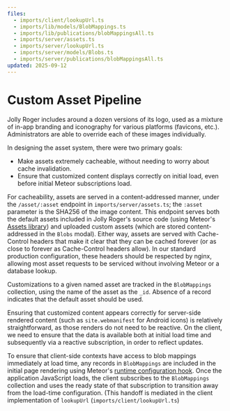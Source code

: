 ```yaml
---
files:
  - imports/client/lookupUrl.ts
  - imports/lib/models/BlobMappings.ts
  - imports/lib/publications/blobMappingsAll.ts
  - imports/server/assets.ts
  - imports/server/lookupUrl.ts
  - imports/server/models/Blobs.ts
  - imports/server/publications/blobMappingsAll.ts
updated: 2025-09-12
---
```


# Custom Asset Pipeline

Jolly Roger includes around a dozen versions of its logo, used as a mixture of
in-app branding and iconography for various platforms (favicons, etc.).
Administrators are able to override each of these images individually.

In designing the asset system, there were two primary goals:

- Make assets extremely cacheable, without needing to worry about cache
  invalidation.
- Ensure that customized content displays correctly on initial load, even before
  initial Meteor subscriptions load.

For cacheability, assets are served in a content-addressed manner, under the
`/asset/:asset` endpoint in `imports/server/assets.ts`; the `:asset` parameter
is the SHA256 of the image content. This endpoint serves both the default assets
included in Jolly Roger's source code (using Meteor's [Assets library][Meteor Assets]) and uploaded custom assets (which are stored content-addressed in the
`Blobs` modal). Either way, assets are served with Cache-Control headers that
make it clear that they can be cached forever (or as close to forever as
Cache-Control headers allow). In our standard production configuration, these
headers should be respected by nginx, allowing most asset requests to be
serviced without involving Meteor or a database lookup.

Customizations to a given named asset are tracked in the `BlobMappings`
collection, using the name of the asset as the `_id`. Absence of a record
indicates that the default asset should be used.

Ensuring that customized content appears correctly for server-side rendered
content (such as `site.webmanifest` for Android icons) is relatively
straightforward, as those renders do not need to be reactive. On the client, we
need to ensure that the data is available both at initial load time and
subsequently via a reactive subscription, in order to reflect updates.

To ensure that client-side contexts have access to blob mappings immediately at
load time, any records in `BlobMappings` are included in the initial page
rendering using Meteor's [runtime configuration hook][addRuntimeConfigHook].
Once the application JavaScript loads, the client subscribes to the
`BlobMappings` collection and uses the ready state of that subscription to
transition away from the load-time configuration. (This handoff is mediated in
the client implementation of `lookupUrl` (`imports/client/lookupUrl.ts`)

[Meteor Assets]: https://docs.meteor.com/api/assets.html
[addRuntimeConfigHook]: https://docs.meteor.com/packages/webapp.html#WebApp-addRuntimeConfigHook
